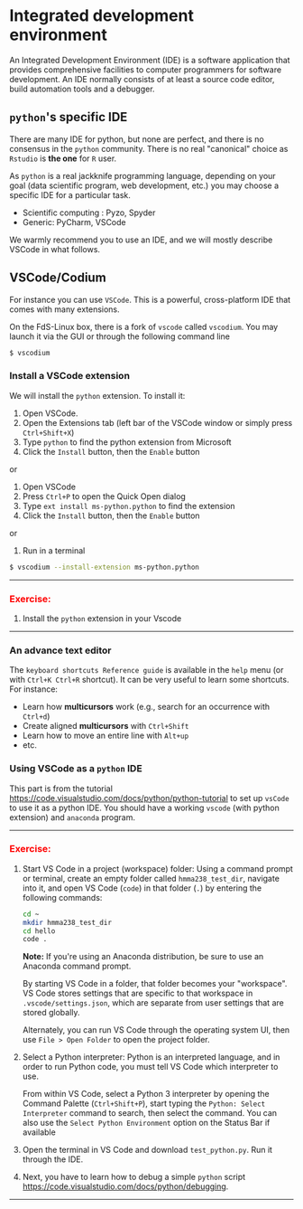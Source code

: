 # Integrated development environment

An Integrated Development Environment (IDE) is a software application that provides comprehensive facilities to computer programmers for software development.
An IDE normally consists of at least a source code editor, build automation tools and a debugger.

## `python`'s specific IDE

There are many IDE for python, but none are perfect, and there is no consensus in the `python` community. There is no real "canonical" choice as `Rstudio` is **the one** for `R` user.

As `python` is a real jackknife programming language, depending on your goal (data scientific program, web development, etc.) you may choose a specific IDE for a particular task.

- Scientific computing : Pyzo, Spyder 
- Generic: PyCharm, VSCode

We warmly recommend you to use an IDE, and we will mostly describe VSCode in what follows.

## VSCode/Codium

For instance you can use `VSCode`. This is a powerful, cross-platform IDE that comes with many extensions.

On the FdS-Linux box, there is a fork of `vscode` called `vscodium`.
You may launch it via the GUI or through the following command line

```bash
$ vscodium
```

### Install a VSCode extension

We will install the `python` extension.
To install it:

1. Open VSCode.
2. Open the Extensions tab (left bar of the VSCode window or simply press `Ctrl+Shift+X`)
3. Type `python` to find the python extension from Microsoft
4. Click the `Install` button, then the `Enable` button

or

1. Open VSCode
2. Press `Ctrl+P` to open the Quick Open dialog
3. Type `ext install ms-python.python` to find the extension
4. Click the `Install` button, then the `Enable` button

or

1. Run in a terminal

```bash
$ vscodium --install-extension ms-python.python
```

----
### <font color='red'>Exercise:</font>

1. Install the `python` extension in your Vscode
----

### An advance text editor

The `keyboard shortcuts Reference guide` is available in the `help` menu (or with `Ctrl+K Ctrl+R` shortcut).
It can be very useful to learn some shortcuts.
For instance:

- Learn how **multicursors** work (e.g., search for an occurrence with  `Ctrl+d`)
- Create aligned **multicursors** with `Ctrl+Shift`
- Learn how to move an entire line  with `Alt+up`
- etc.

### Using VSCode as a `python` IDE

This part is from the tutorial <https://code.visualstudio.com/docs/python/python-tutorial> to set up `vsCode` to use it as a python IDE. You should have a working `vscode` (with python extension) and `anaconda` program.

----
### <font color='red'>Exercise:</font>

1. Start VS Code in a project (workspace) folder: Using a command prompt or terminal, create an empty folder called `hmma238_test_dir`, navigate into it, and open VS Code (`code`) in that folder (`.`) by entering the following commands:

    ```bash
    cd ~
    mkdir hmma238_test_dir
    cd hello
    code .
    ```
    **Note:** If you're using an Anaconda distribution, be sure to use an Anaconda command prompt.

    By starting VS Code in a folder, that folder becomes your "workspace". VS Code stores settings that are specific to that workspace in `.vscode/settings.json`, which are separate from user settings that are stored globally.

    Alternately, you can run VS Code through the operating system UI, then use `File > Open Folder` to open the project folder.

2. Select a Python interpreter: Python is an interpreted language, and in order to run Python code, you must tell VS Code which interpreter to use. 
    
    From within VS Code, select a Python 3 interpreter by opening the Command Palette (`Ctrl+Shift+P`), start typing the `Python: Select Interpreter` command to search, then select the command. You can also use the `Select Python Environment` option on the Status Bar if available

3. Open the terminal in VS Code and download `test_python.py`. Run it through the IDE.


4. Next, you have to learn how to debug a simple `python` script <https://code.visualstudio.com/docs/python/debugging>.

----


